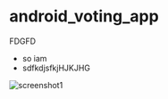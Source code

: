 # android_voting_app
FDGFD
* so iam
* sdfkdjsfkjHJKJHG


![screenshot1](https://www.google.com/url?sa=i&url=https%3A%2F%2Fen.wikipedia.org%2Fwiki%2FImage&psig=AOvVaw2eYinTPz3kvdd-jZh2-4iJ&ust=1600362767170000&source=images&cd=vfe&ved=0CAIQjRxqFwoTCOCNm4SW7usCFQAAAAAdAAAAABAD)
